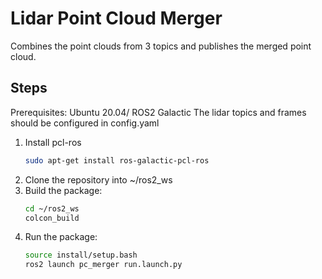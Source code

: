 # Lidar Point Cloud Merger
Combines the point clouds from 3 topics and publishes the merged point cloud. 


## Steps
Prerequisites: Ubuntu 20.04/ ROS2 Galactic
The lidar topics and frames should be configured in config.yaml
1. Install pcl-ros
   ```bash
   sudo apt-get install ros-galactic-pcl-ros
   ```
3. Clone the repository into ~/ros2_ws
4. Build the package:
   ```bash
   cd ~/ros2_ws
   colcon_build
   ```
5. Run the package:
   ```bash
   source install/setup.bash
   ros2 launch pc_merger run.launch.py
   ```
